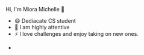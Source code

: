 Hi, I'm Miora Michelle 👋
- 😄 Dediacate CS student
- 🌱 I am highly attentive
- ⚡ I love challenges and enjoy taking on new ones.
<!--
**MioraMichellee/MioraMichellee** is a ✨ _special_ ✨ repository because its `README.md` (this file) appears on your GitHub profile.

Here are some ideas to get you started:

- 🔭 I’m currently working on ...
- 🌱 I’m currently learning ...
- 👯 I’m looking to collaborate on ...
- 🤔 I’m looking for help with ...
- 💬 Ask me about ...
- 📫 How to reach me: ...
- 😄 Pronouns: ...
- ⚡ Fun fact: ...
-->
-
